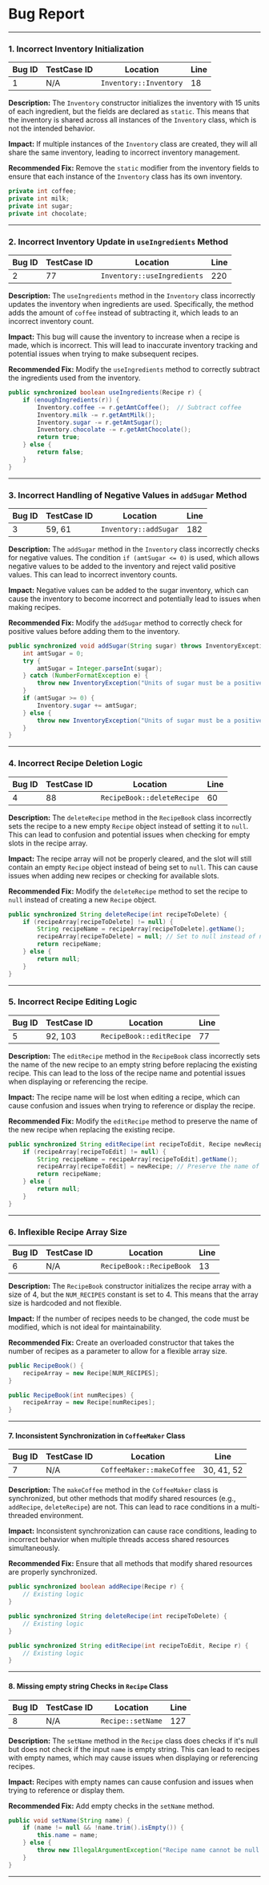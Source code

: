 # **Bug Report**

---

### **1. Incorrect Inventory Initialization**
| **Bug ID** | **TestCase ID** | **Location**          | **Line** |
|------------|-----------------|-----------------------|----------|
| 1          | N/A             | `Inventory::Inventory` | 18       |

**Description:**
The `Inventory` constructor initializes the inventory with 15 units of each ingredient, but the fields are declared as `static`. This means that the inventory is shared across all instances of the `Inventory` class, which is not the intended behavior.

**Impact:**
If multiple instances of the `Inventory` class are created, they will all share the same inventory, leading to incorrect inventory management.

**Recommended Fix:**
Remove the `static` modifier from the inventory fields to ensure that each instance of the `Inventory` class has its own inventory.

```java
private int coffee;
private int milk;
private int sugar;
private int chocolate;
```

---

### **2. Incorrect Inventory Update in `useIngredients` Method**
| **Bug ID** | **TestCase ID** | **Location**          | **Line** |
|------------|-----------------|-----------------------|----------|
| 2         | 77              | `Inventory::useIngredients` | 220      |

**Description:**
The `useIngredients` method in the `Inventory` class incorrectly updates the inventory when ingredients are used. Specifically, the method adds the amount of `coffee` instead of subtracting it, which leads to an incorrect inventory count.

**Impact:**
This bug will cause the inventory to increase when a recipe is made, which is incorrect. This will lead to inaccurate inventory tracking and potential issues when trying to make subsequent recipes.

**Recommended Fix:**
Modify the `useIngredients` method to correctly subtract the ingredients used from the inventory.

```java
public synchronized boolean useIngredients(Recipe r) {
    if (enoughIngredients(r)) {
        Inventory.coffee -= r.getAmtCoffee();  // Subtract coffee
        Inventory.milk -= r.getAmtMilk();
        Inventory.sugar -= r.getAmtSugar();
        Inventory.chocolate -= r.getAmtChocolate();
        return true;
    } else {
        return false;
    }
}
```

---

### **3. Incorrect Handling of Negative Values in `addSugar` Method**
| **Bug ID** | **TestCase ID** | **Location**          | **Line** |
|------------|-----------------|-----------------------|----------|
| 3         | 59, 61          | `Inventory::addSugar` | 182      |

**Description:**
The `addSugar` method in the `Inventory` class incorrectly checks for negative values. The condition `if (amtSugar <= 0)` is used, which allows negative values to be added to the inventory and reject valid positive values. This can lead to incorrect inventory counts.

**Impact:**
Negative values can be added to the sugar inventory, which can cause the inventory to become incorrect and potentially lead to issues when making recipes.

**Recommended Fix:**
Modify the `addSugar` method to correctly check for positive values before adding them to the inventory.

```java
public synchronized void addSugar(String sugar) throws InventoryException {
    int amtSugar = 0;
    try {
        amtSugar = Integer.parseInt(sugar);
    } catch (NumberFormatException e) {
        throw new InventoryException("Units of sugar must be a positive integer");
    }
    if (amtSugar >= 0) {
        Inventory.sugar += amtSugar;
    } else {
        throw new InventoryException("Units of sugar must be a positive integer");
    }
}
```

---

### **4. Incorrect Recipe Deletion Logic**
| **Bug ID** | **TestCase ID** | **Location**          | **Line** |
|------------|-----------------|-----------------------|----------|
| 4         | 88              | `RecipeBook::deleteRecipe` | 60       |

**Description:**
The `deleteRecipe` method in the `RecipeBook` class incorrectly sets the recipe to a new empty `Recipe` object instead of setting it to `null`. This can lead to confusion and potential issues when checking for empty slots in the recipe array.

**Impact:**
The recipe array will not be properly cleared, and the slot will still contain an empty `Recipe` object instead of being set to `null`. This can cause issues when adding new recipes or checking for available slots.

**Recommended Fix:**
Modify the `deleteRecipe` method to set the recipe to `null` instead of creating a new `Recipe` object.

```java
public synchronized String deleteRecipe(int recipeToDelete) {
    if (recipeArray[recipeToDelete] != null) {
        String recipeName = recipeArray[recipeToDelete].getName();
        recipeArray[recipeToDelete] = null; // Set to null instead of new Recipe()
        return recipeName;
    } else {
        return null;
    }
}
```

---

### **5. Incorrect Recipe Editing Logic**
| **Bug ID** | **TestCase ID** | **Location**          | **Line** |
|------------|-----------------|-----------------------|----------|
| 5         | 92, 103         | `RecipeBook::editRecipe` | 77       |

**Description:**
The `editRecipe` method in the `RecipeBook` class incorrectly sets the name of the new recipe to an empty string before replacing the existing recipe. This can lead to the loss of the recipe name and potential issues when displaying or referencing the recipe.

**Impact:**
The recipe name will be lost when editing a recipe, which can cause confusion and issues when trying to reference or display the recipe.

**Recommended Fix:**
Modify the `editRecipe` method to preserve the name of the new recipe when replacing the existing recipe.

```java
public synchronized String editRecipe(int recipeToEdit, Recipe newRecipe) {
    if (recipeArray[recipeToEdit] != null) {
        String recipeName = recipeArray[recipeToEdit].getName();
        recipeArray[recipeToEdit] = newRecipe; // Preserve the name of the new recipe
        return recipeName;
    } else {
        return null;
    }
}
```

---

### **6. Inflexible Recipe Array Size**
| **Bug ID** | **TestCase ID** | **Location**          | **Line** |
|------------|-----------------|-----------------------|----------|
| 6          | N/A             | `RecipeBook::RecipeBook` | 13       |

**Description:**
The `RecipeBook` constructor initializes the recipe array with a size of 4, but the `NUM_RECIPES` constant is set to 4. This means that the array size is hardcoded and not flexible.

**Impact:**
If the number of recipes needs to be changed, the code must be modified, which is not ideal for maintainability.

**Recommended Fix:**
Create an overloaded constructor that takes the number of recipes as a parameter to allow for a flexible array size.

```java
public RecipeBook() {
    recipeArray = new Recipe[NUM_RECIPES];
}

public RecipeBook(int numRecipes) {
    recipeArray = new Recipe[numRecipes];
}
```

---

#### **7. Inconsistent Synchronization in `CoffeeMaker` Class**
| **Bug ID** | **TestCase ID** | **Location**          | **Line**   |
|------------|-----------------|-----------------------|------------|
| 7          | N/A             | `CoffeeMaker::makeCoffee` | 30, 41, 52 |

**Description:**
The `makeCoffee` method in the `CoffeeMaker` class is synchronized, but other methods that modify shared resources (e.g., `addRecipe`, `deleteRecipe`) are not. This can lead to race conditions in a multi-threaded environment.

**Impact:**
Inconsistent synchronization can cause race conditions, leading to incorrect behavior when multiple threads access shared resources simultaneously.

**Recommended Fix:**
Ensure that all methods that modify shared resources are properly synchronized.

```java
public synchronized boolean addRecipe(Recipe r) {
    // Existing logic
}

public synchronized String deleteRecipe(int recipeToDelete) {
    // Existing logic
}

public synchronized String editRecipe(int recipeToEdit, Recipe r) {
    // Existing logic
}
```

---

#### **8. Missing empty string Checks in `Recipe` Class**
| **Bug ID** | **TestCase ID** | **Location**          | **Line** |
|------------|-----------------|-----------------------|----------|
| 8          | N/A             | `Recipe::setName`     | 127      |

**Description:**
The `setName` method in the `Recipe` class does checks if it's null but does not check if the input `name` is empty string. This can lead to recipes with empty names, which may cause issues when displaying or referencing recipes.

**Impact:**
Recipes with empty names can cause confusion and issues when trying to reference or display them.

**Recommended Fix:**
Add empty checks in the `setName` method.

```java
public void setName(String name) {
    if (name != null && !name.trim().isEmpty()) {
        this.name = name;
    } else {
        throw new IllegalArgumentException("Recipe name cannot be null or empty");
    }
}
```

---

